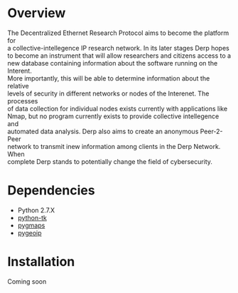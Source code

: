 # Overview

The Decentralized Ethernet Research Protocol aims to become the platform for  
a collective-intellegence IP research network. In its later stages Derp hopes  
to become an instrument that will allow researchers and citizens access to a  
new database containing information about the software running on the Interent.  
More importantly, this will be able to determine information about the relative  
levels of security in different networks or nodes of the Interenet. The processes  
of data collection for individual nodes exists currently with applications like  
Nmap, but no program currently exists to provide collective intellegence and  
automated data analysis. Derp also aims to create an anonymous Peer-2-Peer  
network to transmit inew information among clients in the Derp Network. When  
complete Derp stands to potentially change the field of  cybersecurity.

# Dependencies

* Python 2.7.X
* [python-tk](https://wiki.python.org/moin/TkInter)
* [pygmaps](https://pypi.python.org/pypi/pygmaps/0.1.1)
* [pygeoip](pygeoip)

# Installation

Coming soon
